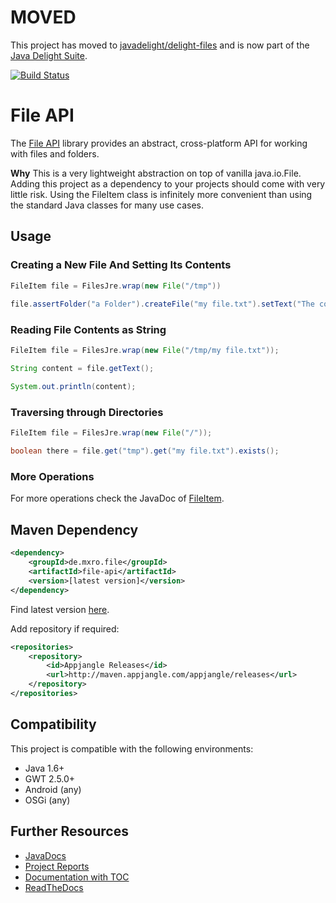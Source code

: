 # MOVED

This project has moved to [javadelight/delight-files](https://github.com/javadelight/delight-files) and is now part of the [Java Delight Suite](http://javadelight.org).


[![Build Status](https://travis-ci.org/mxro/file-api.svg?branch=master)](https://travis-ci.org/mxro/file-api)

# File API

The [File API](https://github.com/mxro/file-api) library provides an abstract, cross-platform API for working with files and folders.

**Why** This is a very lightweight abstraction on top of vanilla java.io.File. 
Adding this project as a dependency to your projects should come with very little risk.
Using the FileItem class is infinitely more convenient than using the standard Java classes for many use cases.

## Usage

### Creating a New File And Setting Its Contents

```java
FileItem file = FilesJre.wrap(new File("/tmp"))
    
file.assertFolder("a Folder").createFile("my file.txt").setText("The content")
```


### Reading File Contents as String

```java
FileItem file = FilesJre.wrap(new File("/tmp/my file.txt"));

String content = file.getText();

System.out.println(content);
```

### Traversing through Directories

```java
FileItem file = FilesJre.wrap(new File("/"));

boolean there = file.get("tmp").get("my file.txt").exists();
```

### More Operations

For more operations check the JavaDoc of [FileItem](http://modules.appjangle.com/file-api/latest/apidocs/de/mxro/file/FileItem.html).

## Maven Dependency

```xml
<dependency>
    <groupId>de.mxro.file</groupId>
	<artifactId>file-api</artifactId>
	<version>[latest version]</version>
</dependency>
```

Find latest version [here](http://modules.appjangle.com/file-api/latest/project-summary.html).

Add repository if required:

```xml
<repositories>
	<repository>
		<id>Appjangle Releases</id>
		<url>http://maven.appjangle.com/appjangle/releases</url>
	</repository>
</repositories>
```

## Compatibility

This project is compatible with the following environments:

- Java 1.6+
- GWT 2.5.0+
- Android (any)
- OSGi (any)

## Further Resources

- [JavaDocs](http://modules.appjangle.com/file-api/latest/apidocs/)
- [Project Reports](http://modules.appjangle.com/file-api/latest/project-reports.html)
- [Documentation with TOC](http://documentup.com/mxro/file-api)
- [ReadTheDocs](http://file-api.readthedocs.org/en/latest/)


    

